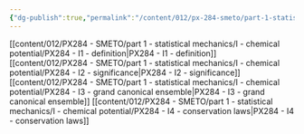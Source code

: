 ```yaml
---
{"dg-publish":true,"permalink":"/content/012/px-284-smeto/part-1-statistical-mechanics/i-chemical-potential/i-chemical-potential/","noteIcon":"1","created":"2025-01-16T15:11:53.787+00:00","updated":"2025-01-16T15:50:29.813+00:00"}
---
```


[[content/012/PX284 - SMETO/part 1 - statistical mechanics/I - chemical potential/PX284 - I1 - definition\|PX284 - I1 - definition]]
[[content/012/PX284 - SMETO/part 1 - statistical mechanics/I - chemical potential/PX284 - I2 - significance\|PX284 - I2 - significance]]
[[content/012/PX284 - SMETO/part 1 - statistical mechanics/I - chemical potential/PX284 - I3 - grand canonical ensemble\|PX284 - I3 - grand canonical ensemble]]
[[content/012/PX284 - SMETO/part 1 - statistical mechanics/I - chemical potential/PX284 - I4 - conservation laws\|PX284 - I4 - conservation laws]]
